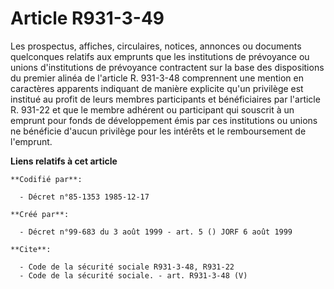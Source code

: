 # Article R931-3-49

Les prospectus, affiches, circulaires, notices, annonces ou documents quelconques relatifs aux emprunts que les institutions
de prévoyance ou unions d'institutions de prévoyance contractent sur la base des dispositions du premier alinéa de l'article
R. 931-3-48 comprennent une mention en caractères apparents indiquant de manière explicite qu'un privilège est institué au
profit de leurs membres participants et bénéficiaires par l'article R. 931-22 et que le membre adhérent ou participant qui
souscrit à un emprunt pour fonds de développement émis par ces institutions  ou unions ne bénéficie d'aucun privilège pour
les intérêts et le remboursement de l'emprunt.

**Liens relatifs à cet article**

	**Codifié par**:

	  - Décret n°85-1353 1985-12-17

	**Créé par**:

	  - Décret n°99-683 du 3 août 1999 - art. 5 () JORF 6 août 1999

	**Cite**:

	  - Code de la sécurité sociale R931-3-48, R931-22
	  - Code de la sécurité sociale. - art. R931-3-48 (V)
